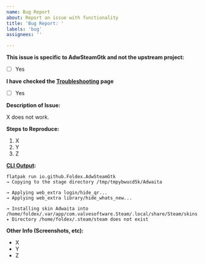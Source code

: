 ```yaml
---
name: Bug Report
about: Report an issue with functionality
title: 'Bug Report: '
labels: 'bug'
assignees: ''

---
```


**This issue is specific to AdwSteamGtk and not the upstream project:**

- [ ] Yes

**I have checked the [Troubleshooting](https://github.com/Foldex/AdwSteamGtk/wiki/Troubleshooting) page**

- [ ] Yes

**Description of Issue:**

X does not work.

**Steps to Reproduce:**
1. X
2. Y
3. Z

**[CLI Output](https://github.com/Foldex/AdwSteamGtk/wiki/Troubleshooting#running-in-cli):**
```
flatpak run io.github.Foldex.AdwSteamGtk
→ Copying to the stage directory /tmp/tmpybwucd5k/Adwaita

→ Applying web_extra login/hide_qr...
→ Applying web_extra library/hide_whats_new...

→ Installing skin Adwaita into /home/foldex/.var/app/com.valvesoftware.Steam/.local/share/Steam/skins...
✦ Directory /home/foldex/.steam/steam does not exist
```

**Other Info (Screenshots, etc):**
- X
- Y
- Z
